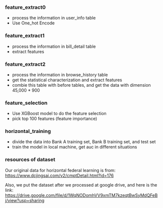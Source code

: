### feature_extract0

- process the information in user_info table
- Use One_hot Encode

### feature_extract1

- process the information in bill_detail table
- extract features

### feature_extract2

- process the information in browse_history table
- get the statistical characterization and extract features
- combie this table with before tables, and get the data with dimension 45,000 * 900

### feature_selection

- Use XGBoost model to do the feature selection
- pick top 100 features (feature importance)

### horizontal_training

- divide the data into Bank A training set, Bank B training set, and test set
- train the model in local machine, get auc in different situations


### resources of dataset
Our original data for horizontal federal learning is from: 
https://www.dcjingsai.com/v2/cmptDetail.html?id=176

Also, we put the dataset after we processed at google drive, and here is the link:
https://drive.google.com/file/d/1WqNODomhVV9xmTM7kzeqtBwSyMdQFeBj/view?usp=sharing
